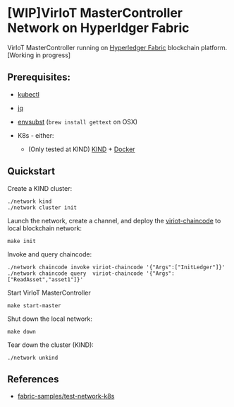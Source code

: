 # [WIP]VirIoT MasterController Network on Hyperldger Fabric

VirIoT MasterController running on [Hyperledger Fabric](https://github.com/hyperledger/fabric) blockchain platform.[Working in progress]

## Prerequisites:

- [kubectl](https://kubernetes.io/docs/tasks/tools/)
- [jq](https://stedolan.github.io/jq/)
- [envsubst](https://www.gnu.org/software/gettext/manual/html_node/envsubst-Invocation.html) (`brew install gettext` on OSX)

- K8s - either:
  - (Only tested at KIND) [KIND](https://kind.sigs.k8s.io/docs/user/quick-start/#installation) + [Docker](https://www.docker.com)


## Quickstart 

Create a KIND cluster:  
```shell
./network kind
./network cluster init
```

Launch the network, create a channel, and deploy the [viriot-chaincode](../chaincode) to local blockchain network: 
```shell
make init
```

Invoke and query chaincode:
```shell
./network chaincode invoke viriot-chaincode '{"Args":["InitLedger"]}'
./network chaincode query  viriot-chaincode '{"Args":["ReadAsset","asset1"]}'
```

Start VirIoT MasterController
```shell
make start-master
```

Shut down the local network: 
```shell
make down 
```

Tear down the cluster (KIND): 
```shell
./network unkind
```

## References
- [fabric-samples/test-network-k8s](https://github.com/hyperledger/fabric-samples/tree/main/test-network-k8s)